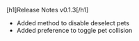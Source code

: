 [h1]Release Notes v0.1.3[/h1]

- Added method to disable deselect pets
- Added preference to toggle pet collision